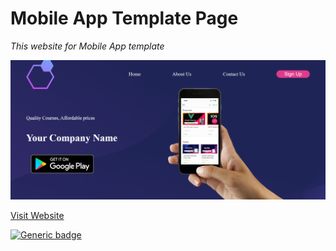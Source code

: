 # Mobile App Template Page
*This website for Mobile App template*

![Outpout](/img/output.png)

[Visit Website](link.com)

[![Generic badge](https://img.shields.io/badge/Live-STATUS-<COLOR>.svg)](link.com)
